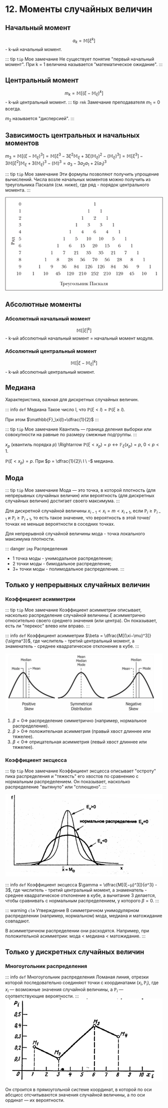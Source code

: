 # 12. Моменты случайных величин

## Начальный момент

$$a_k = \mathbb{M}[\xi^k]$$ - k-ый начальный момент.

::: tip `tip` Мое замечание 
Не существует понятие "первый начальный момент". При k = 1 величина называется "математическое ожидание".
:::

## Центральный момент

$$m_k = \mathbb{M}[(\xi - \mathbb{M}_\xi)^k]$$ - k-ый центральный момент.
::: tip `rmk` Замечание преподавателя
$m_1=0$ всегда.

$m_2$ называется "дисперсией".
:::

## Зависимость центральных и начальных моментов

$m_3 = \mathbb{M}[(\xi - \mathbb{M}_\xi)^3] = \mathbb{M}[\xi^3 - 3\xi^2\mathbb{M}_\xi + 3\xi(\mathbb{M}_\xi)^2 - (\mathbb{M}_\xi)^3] = \mathbb{M}[\xi^3] - 3\mathbb{M}[\xi^2]\mathbb{M}_\xi+3(\mathbb{M}_\xi)^3 - (\mathbb{M})^ 3 = a_3 - 3a_2a_1 + 2(a_1)^3$

::: tip `tip` Мое замечание 
Эти формулы позволяют получить упрощение вычислений. Числа возле начальных моментов можно получить из треугольника Паскаля (см. ниже), где ряд - порядок центрального момента.
:::

![Математические модели](../images/паскаль.png)

## Абсолютные моменты
### Абсолютный начальный момент

$$\mathbb{M}[|\xi|^k]$$ - k-ый абсолютный начальный момент = начальный момент модуля.

### Абсолютный центральный момент

$$\mathbb{M}[|\xi - \mathbb{M}_\xi|^k]$$ - k-ый абсолютный центральный момент.

## Медиана

Характеристика, важная для дискретных случайных величин.

::: info `def` Медиана
Такое число l, что $\mathbb{P}(\xi < l) = \mathbb{P}(\xi \geq l)$.

При этом $\mathbb{F}_\xi(l)=\dfrac{1}{2}$
:::

::: tip `tip` Мое замечание 
Квантиль — граница деления выборки или совокупности на равные по размеру смежные подгруппы.
:::

$x_p$ (квантиль порядка $p$) \Rightarrow $\mathbb{P}(\xi < x_p) = p \leftrightarrow \mathbb{F}_\xi(x_p) = p,\ 0<p<1$.

$\mathbb{P}(\xi < x_p) = p$. При $p = \dfrac{1}{2}\ l \ -$ медиана.

## Мода

::: tip `tip` Мое замечание 
Мода — это точка, в которой плотность (для непрерывных случайных величин) или вероятность (для дискретных случайных величин) достигает своего максимума.
:::

Для дискретной случайной величины $x_{i-1}<x_i=m<x_{i+1},$ если $\mathbb{P}_i \geq \mathbb{P}_{i-1}$ и $\mathbb{P}_i \geq \mathbb{P}_{i+1}$, то есть такое значение, что вероятность в этой точке/точках не меньше вероятности в соседних точках.

Для непрерывной случайной величины мода - точка локального максимума плотности.

::: danger `imp` Распределения
- 1 точка моды - унимодальное распределение;
- 2 точки моды - бимодальное распределение;
- 3+ точки моды - полимодальное распределение.
:::

## Только у непрерывных случайных величин

### Коэффициент асимметрии

::: tip `tip` Мое замечание 
Коэффициент асимметрии описывает, насколько распределение случайной величины $\xi$ асимметрично относительно своего среднего значения (или центра). Он показывает, есть ли "перекос" влево или вправо.
:::

::: info `def` Коэффициент асимметрии
$\beta = \dfrac{M[(\xi−\mu)^3]}{\sigma^3}$, где числитель - третий центральный момент, а знаменатель - среднее квадратическое отклонение в кубе.
:::

![Математические модели](../images/распределение.png)

1.  $\beta = 0 \Rightarrow$ распределение симметрично (например, нормальное распределение).
2. $\beta > 0 \Rightarrow$ положительная асимметрия (правый хвост длиннее или тяжелее).
3. $\beta < 0 \Rightarrow$ отрицательная асимметрия (левый хвост длиннее или тяжелее).

### Коэффициент эксцесса

::: tip `tip` Мое замечание 
Коэффициент эксцесса описывает "остроту" пика распределения и "тяжесть" его хвостов по сравнению с нормальным распределением. Он показывает, насколько распределение "вытянуто" или "сплющено".
:::

![Математические модели](../images/эксцесс.jpg)

::: info `def` Коэффициент эксцесса
$\gamma = \dfrac{M[(ξ−μ)^3]}{σ^3} - 3$, где числитель - третий центральный момент, а знаменатель - среднее квадратическое отклонение в кубе, а вычитание 3 делается, чтобы сравнивать с нормальным распределением, у которого $\beta = 0$.
:::

::: warning `clm` Утверждение
В симметричном унимодулярном распределении (например, нормальном) мода, медиана и матожидание совпадают.

В асимметричном распределении они расходятся. Например, при положительной асимметрии: мода < медиана < матожидание.
:::

## Только у дискретных случайных величин

### Многоугольник распределения

::: info `def` Многоугольник распределения
Ломаная линия, отрезки которой последовательно соединяют точки с координатами ($x_i, \mathbb{P}_i$), где $x_i$ — возможные значения случайной величины, а $\mathbb{P}_i$ — соответствующие вероятности.
:::
![Математические модели](../images/многоугольник.png)

Он строится в прямоугольной системе координат, в которой по оси абсцисс отсчитываются значения случайной величины, а по оси ординат — их вероятности.